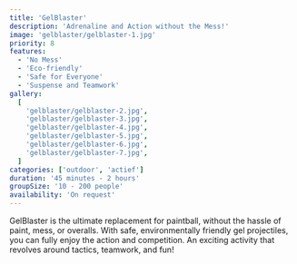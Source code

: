 ```yaml
---
title: 'GelBlaster'
description: 'Adrenaline and Action without the Mess!'
image: 'gelblaster/gelblaster-1.jpg'
priority: 8
features:
  - 'No Mess'
  - 'Eco-friendly'
  - 'Safe for Everyone'
  - 'Suspense and Teamwork'
gallery:
  [
    'gelblaster/gelblaster-2.jpg',
    'gelblaster/gelblaster-3.jpg',
    'gelblaster/gelblaster-4.jpg',
    'gelblaster/gelblaster-5.jpg',
    'gelblaster/gelblaster-6.jpg',
    'gelblaster/gelblaster-7.jpg',
  ]
categories: ['outdoor', 'actief']
duration: '45 minutes - 2 hours'
groupSize: '10 - 200 people'
availability: 'On request'
---
```


GelBlaster is the ultimate replacement for paintball, without the hassle of paint, mess, or overalls. With safe, environmentally friendly gel projectiles, you can fully enjoy the action and competition. An exciting activity that revolves around tactics, teamwork, and fun!

